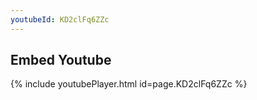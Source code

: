 ```yaml
---
youtubeId: KD2clFq6ZZc
---
```


## Embed Youtube

{% include youtubePlayer.html id=page.KD2clFq6ZZc %}
